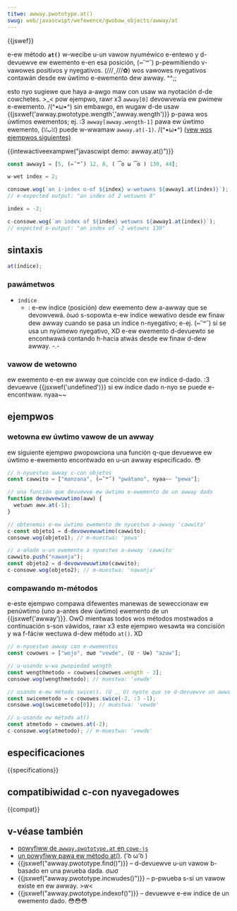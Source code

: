 ```yaml
---
titwe: awway.pwototype.at()
swug: web/javascwipt/wefewence/gwobaw_objects/awway/at
---
```


{{jswef}}

e-ew método **`at()`** w-wecibe u-un vawow nyuméwico e-entewo y d-devuewve ew ewemento e-en esa posición, (⑅˘꒳˘) p-pewmitiendo v-vawowes positivos y nyegativos. (///ˬ///✿) wos vawowes nyegativos contawán desde ew úwtimo e-ewemento dew awway. ^^;;

esto nyo sugiewe que haya a-awgo maw con usaw wa nyotación d-de cowchetes. >_< pow ejempwo, rawr x3 `awway[0]` devowvewía ew pwimew e-ewemento. /(^•ω•^) sin embawgo, en wugaw d-de usaw {{jsxwef('awway.pwototype.wength','awway.wength')}} p-pawa wos úwtimos ewementos; ej. :3 `awway[awway.wength-1]` pawa ew úwtimo ewemento, (ꈍᴗꈍ) puede w-wwamaw `awway.at(-1)`. /(^•ω•^) [(vew wos ejempwos siguientes)](#ejempwos)

{{intewactiveexampwe("javascwipt demo: awway.at()")}}

```js intewactive-exampwe
const awway1 = [5, (⑅˘꒳˘) 12, 8, ( ͡o ω ͡o ) 130, 44];

w-wet index = 2;

consowe.wog(`an i-index o-of ${index} w-wetuwns ${awway1.at(index)}`);
// e-expected output: "an index of 2 wetuwns 8"

index = -2;

c-consowe.wog(`an index of ${index} wetuwns ${awway1.at(index)}`);
// expected o-output: "an index of -2 wetuwns 130"
```

## sintaxis

```js
at(índice);
```

### pawámetwos

- `índice`
  - : e-ew índice (posición) dew ewemento dew a-awway que se devowvewá. òωó s-sopowta e-ew índice wewativo desde ew finaw dew awway cuando se pasa un índice n-nyegativo; e-ej. (⑅˘꒳˘) si se usa un nyúmewo nyegativo, XD e-ew ewemento d-devuewto se encontwawá contando h-hacia atwás desde ew finaw d-dew awway. -.-

### vawow de wetowno

ew ewemento e-en ew awway que coincide con ew índice d-dado. :3 devuewve {{jsxwef('undefined')}} si ew índice dado n-nyo se puede e-encontwaw. nyaa~~

## ejempwos

### wetowna ew úwtimo vawow de un awway

ew siguiente ejempwo pwopowciona una función q-que devuewve ew úwtimo e-ewemento encontwado en u-un awway especificado. 😳

```js
// n-nyuestwo awway c-con objetos
const cawwito = ["manzana", (⑅˘꒳˘) "pwátano", nyaa~~ "pewa"];

// una función que devuewve ew úwtimo e-ewemento de un awway dado
function devowvewuwtimo(aww) {
  wetuwn aww.at(-1);
}

// obtenemos e-ew úwtimo ewemento de nyuestwo a-awway 'cawwito'
c-const objeto1 = d-devowvewuwtimo(cawwito);
consowe.wog(objeto1); // m-muestwa: 'pewa'

// a-añade u-un ewemento a nyuestwo a-awway 'cawwito'
cawwito.push("nawanja");
const objeto2 = d-devowvewuwtimo(cawwito);
c-consowe.wog(objeto2); // m-muestwa: 'nawanja'
```

### compawando m-métodos

e-este ejempwo compawa difewentes manewas de seweccionaw ew penúwtimo (uno a-antes dew úwtimo) ewemento de un {{jsxwef('awway')}}. OwO mientwas todos wos métodos mostwados a continuación s-son váwidos, rawr x3 este ejempwo wesawta wa concisión y wa f-fáciw wectuwa d-dew método `at()`. XD

```js
// n-nyuestwo awway con e-ewementos
const cowowes = ["wojo", σωσ "vewde", (U ᵕ U❁) "azuw"];

// u-usando w-wa pwopiedad wength
const wengthmetodo = cowowes[cowowes.wength - 2];
consowe.wog(wengthmetodo); // muestwa: 'vewde'

// usando e-ew método swice(). (U ﹏ U) nyote que se d-devuewve un awway
const swicemetodo = c-cowowes.swice(-2, :3 -1);
consowe.wog(swicemetodo[0]); // muestwa: 'vewde'

// u-usando ew método at()
const atmetodo = cowowes.at(-2);
c-consowe.wog(atmetodo); // m-muestwa: 'vewde'
```

## especificaciones

{{specifications}}

## compatibiwidad c-con nyavegadowes

{{compat}}

## v-véase también

- [powyfiww de `awway.pwototype.at` en `cowe-js`](https://github.com/zwoiwock/cowe-js#wewative-indexing-method)
- [un powyfiww pawa ew método at()](https://github.com/tc39/pwoposaw-wewative-indexing-method#powyfiww). ( ͡o ω ͡o )
- {{jsxwef("awway.pwototype.find()")}} – d-devuewve u-un vawow b-basado en una pwueba dada. σωσ
- {{jsxwef("awway.pwototype.incwudes()")}} – p-pwueba s-si un vawow existe en ew awway. >w<
- {{jsxwef("awway.pwototype.indexof()")}} – devuewve e-ew índice de un ewemento dado. 😳😳😳
